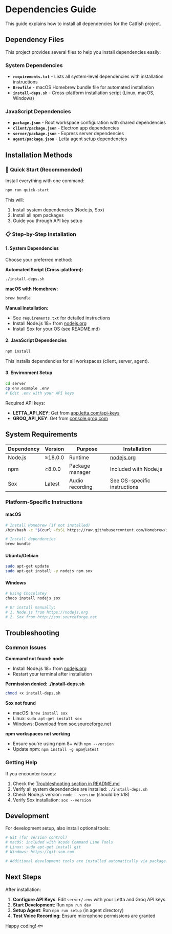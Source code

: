 # Dependencies Guide

This guide explains how to install all dependencies for the Catfish project.

## Dependency Files

This project provides several files to help you install dependencies easily:

### System Dependencies

- **`requirements.txt`** - Lists all system-level dependencies with installation instructions
- **`Brewfile`** - macOS Homebrew bundle file for automated installation
- **`install-deps.sh`** - Cross-platform installation script (Linux, macOS, Windows)

### JavaScript Dependencies

- **`package.json`** - Root workspace configuration with shared dependencies
- **`client/package.json`** - Electron app dependencies
- **`server/package.json`** - Express server dependencies  
- **`agent/package.json`** - Letta agent setup dependencies

## Installation Methods

### 🚀 Quick Start (Recommended)

Install everything with one command:

```bash
npm run quick-start
```

This will:
1. Install system dependencies (Node.js, Sox)
2. Install all npm packages
3. Guide you through API key setup

### 📋 Step-by-Step Installation

#### 1. System Dependencies

Choose your preferred method:

**Automated Script (Cross-platform):**
```bash
./install-deps.sh
```

**macOS with Homebrew:**
```bash
brew bundle
```

**Manual Installation:**
- See `requirements.txt` for detailed instructions
- Install Node.js 18+ from [nodejs.org](https://nodejs.org)
- Install Sox for your OS (see README.md)

#### 2. JavaScript Dependencies

```bash
npm install
```

This installs dependencies for all workspaces (client, server, agent).

#### 3. Environment Setup

```bash
cd server
cp env.example .env
# Edit .env with your API keys
```

Required API keys:
- **LETTA_API_KEY**: Get from [app.letta.com/api-keys](https://app.letta.com/api-keys)
- **GROQ_API_KEY**: Get from [console.groq.com](https://console.groq.com)

## System Requirements

| Dependency | Version | Purpose | Installation |
|------------|---------|---------|--------------|
| Node.js | ≥18.0.0 | Runtime | [nodejs.org](https://nodejs.org) |
| npm | ≥8.0.0 | Package manager | Included with Node.js |
| Sox | Latest | Audio recording | See OS-specific instructions |

### Platform-Specific Instructions

#### macOS
```bash
# Install Homebrew (if not installed)
/bin/bash -c "$(curl -fsSL https://raw.githubusercontent.com/Homebrew/install/HEAD/install.sh)"

# Install dependencies
brew bundle
```

#### Ubuntu/Debian
```bash
sudo apt-get update
sudo apt-get install -y nodejs npm sox
```

#### Windows
```bash
# Using Chocolatey
choco install nodejs sox

# Or install manually:
# 1. Node.js from https://nodejs.org
# 2. Sox from http://sox.sourceforge.net
```

## Troubleshooting

### Common Issues

**Command not found: node**
- Install Node.js 18+ from [nodejs.org](https://nodejs.org)
- Restart your terminal after installation

**Permission denied: ./install-deps.sh**
```bash
chmod +x install-deps.sh
```

**Sox not found**
- macOS: `brew install sox`
- Linux: `sudo apt-get install sox`
- Windows: Download from sox.sourceforge.net

**npm workspaces not working**
- Ensure you're using npm 8+ with `npm --version`
- Update npm: `npm install -g npm@latest`

### Getting Help

If you encounter issues:

1. Check the [Troubleshooting section in README.md](README.md#troubleshooting)
2. Verify all system dependencies are installed: `./install-deps.sh`
3. Check Node.js version: `node --version` (should be ≥18)
4. Verify Sox installation: `sox --version`

## Development

For development setup, also install optional tools:

```bash
# Git (for version control)
# macOS: included with Xcode Command Line Tools
# Linux: sudo apt-get install git
# Windows: https://git-scm.com

# Additional development tools are installed automatically via package.json
```

## Next Steps

After installation:

1. **Configure API Keys**: Edit `server/.env` with your Letta and Groq API keys
2. **Start Development**: Run `npm run dev`
3. **Setup Agent**: Run `npm run setup` (in agent directory)
4. **Test Voice Recording**: Ensure microphone permissions are granted

Happy coding! 🐟 